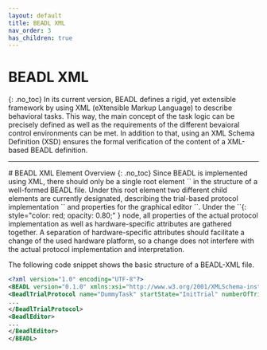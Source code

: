 ```yaml
---
layout: default
title: BEADL XML
nav_order: 3
has_children: true
---
```

# BEADL XML
{: .no_toc}
In its current version, BEADL defines a rigid, yet extensible framework by using XML (eXtensible Markup Language) to describe behavioral tasks. This way, the main concept of the task logic can be precisely defined as well as the requirements of the different bevaioral control environments can be met. In addition to that, using an XML Schema Definition (XSD) ensures the formal verification of the content of a XML-based BEADL definition.
<hr>
# BEADL XML Element Overview
{: .no_toc}
Since BEADL is implemented using XML, there should only be a single root element `<BEADL>` in the structure of a well-formed BEADL file. Under this root element two different child elements are currently designated, describing the trial-based protocol implementation `<BeadlTrialProtocol>` and properties for the graphical editor `<BeadlEditor>`.
Under the `<BeadlTrialProtocol>`{: style="color: red; opacity: 0.80;" } node, all properties of the actual protocol implementation as well as hardware-specific attributes are gathered together. A separation of hardware-specific attributes should facilitate a change of the used hardware platform, so a change does not interfere with the actual protocol implementation and interpretation.

The following code snippet shows the basic structure of a BEADL-XML file.
```xml
<?xml version="1.0" encoding="UTF-8"?>
<BEADL version="0.1.0" xmlns:xsi="http://www.w3.org/2001/XMLSchema-instance" xsi:noNamespaceSchemaLocation="BEADL.xsd">
<BeadlTrialProtocol name="DummyTask" startState="InitTrial" numberOfTrials="INF">
...
</BeadlTrialProtocol>
<BeadlEditor>
...
</BeadlEditor>
</BEADL>
```